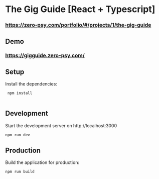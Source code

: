 # The Gig Guide [React + Typescript]
### https://zero-psy.com/portfolio/#/projects/1/the-gig-guide
 
## Demo
### https://gigguide.zero-psy.com/


## Setup
Install the dependencies:

``` bash
 npm install
 
 ```

## Development
Start the development server on http://localhost:3000

``` bash
npm run dev

```


## Production
Build the application for production:

``` bash
npm run build

```
